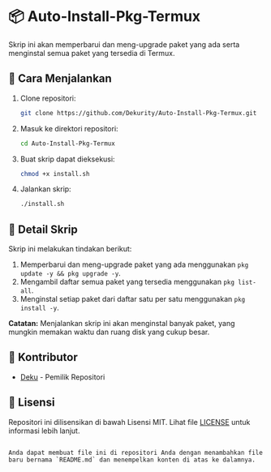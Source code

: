 # 📦 Auto-Install-Pkg-Termux

Skrip ini akan memperbarui dan meng-upgrade paket yang ada serta menginstal semua paket yang tersedia di Termux.

## 🚀 Cara Menjalankan

1. Clone repositori:
   ```sh
   git clone https://github.com/Dekurity/Auto-Install-Pkg-Termux.git
   ```
2. Masuk ke direktori repositori:
   ```sh
   cd Auto-Install-Pkg-Termux
   ```
3. Buat skrip dapat dieksekusi:
   ```sh
   chmod +x install.sh
   ```
4. Jalankan skrip:
   ```sh
   ./install.sh
   ```

## 📜 Detail Skrip

Skrip ini melakukan tindakan berikut:
1. Memperbarui dan meng-upgrade paket yang ada menggunakan `pkg update -y && pkg upgrade -y`.
2. Mengambil daftar semua paket yang tersedia menggunakan `pkg list-all`.
3. Menginstal setiap paket dari daftar satu per satu menggunakan `pkg install -y`.

**Catatan:** Menjalankan skrip ini akan menginstal banyak paket, yang mungkin memakan waktu dan ruang disk yang cukup besar.

## 👤 Kontributor

- [Deku](https://github.com/Dekurity) - Pemilik Repositori

## 📄 Lisensi

Repositori ini dilisensikan di bawah Lisensi MIT. Lihat file [LICENSE](LICENSE) untuk informasi lebih lanjut.
```

Anda dapat membuat file ini di repositori Anda dengan menambahkan file baru bernama `README.md` dan menempelkan konten di atas ke dalamnya.
